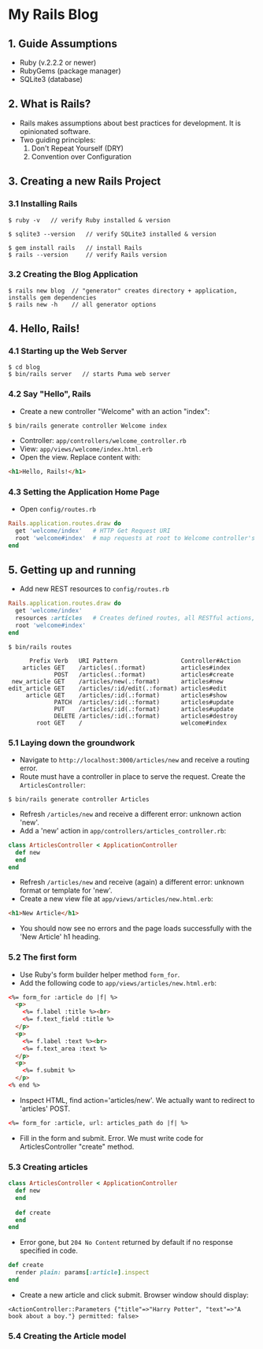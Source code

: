 # My Rails Blog

## 1. Guide Assumptions
* Ruby (v.2.2.2 or newer)
* RubyGems (package manager)
* SQLite3 (database)
## 2. What is Rails?
* Rails makes assumptions about best practices for development. It is opinionated software.
* Two guiding principles:
  1. Don't Repeat Yourself (DRY)
  2. Convention over Configuration
## 3. Creating a new Rails Project
### 3.1 Installing Rails
```
$ ruby -v   // verify Ruby installed & version
```
```
$ sqlite3 --version   // verify SQLite3 installed & version
```
```
$ gem install rails   // install Rails
$ rails --version     // verify Rails version
```
### 3.2 Creating the Blog Application
```
$ rails new blog  // "generator" creates directory + application, installs gem dependencies
$ rails new -h    // all generator options
```
## 4. Hello, Rails!
### 4.1 Starting up the Web Server
```
$ cd blog
$ bin/rails server   // starts Puma web server
```
### 4.2 Say "Hello", Rails
* Create a new controller "Welcome" with an action "index":
```
$ bin/rails generate controller Welcome index
```
* Controller: `app/controllers/welcome_controller.rb`
* View: `app/views/welcome/index.html.erb`
* Open the view. Replace content with:
``` html
<h1>Hello, Rails!</h1>
```
### 4.3 Setting the Application Home Page
* Open `config/routes.rb`
``` ruby
Rails.application.routes.draw do
  get 'welcome/index'   # HTTP Get Request URI
  root 'welcome#index'  # map requests at root to Welcome controller's index action
end
```
## 5. Getting up and running
* Add new REST resources to `config/routes.rb`
``` ruby
Rails.application.routes.draw do
  get 'welcome/index'
  resources :articles   # Creates defined routes, all RESTful actions, for "articles"
  root 'welcome#index'
end
```
```
$ bin/rails routes

      Prefix Verb   URI Pattern                  Controller#Action
    articles GET    /articles(.:format)          articles#index
             POST   /articles(.:format)          articles#create
 new_article GET    /articles/new(.:format)      articles#new
edit_article GET    /articles/:id/edit(.:format) articles#edit
     article GET    /articles/:id(.:format)      articles#show
             PATCH  /articles/:id(.:format)      articles#update
             PUT    /articles/:id(.:format)      articles#update
             DELETE /articles/:id(.:format)      articles#destroy
        root GET    /                            welcome#index
```
### 5.1 Laying down the groundwork
* Navigate to `http://localhost:3000/articles/new` and receive a routing error.
* Route must have a controller in place to serve the request. Create the `ArticlesController`:
```
$ bin/rails generate controller Articles
```
* Refresh `/articles/new` and receive a different error: unknown action 'new'.
* Add a 'new' action in `app/controllers/articles_controller.rb`:
``` ruby
class ArticlesController < ApplicationController
  def new
  end
end
```
* Refresh `/articles/new` and receive (again) a different error: unknown format or template for 'new'.
* Create a new view file at `app/views/articles/new.html.erb`:
``` html
<h1>New Article</h1>
```
* You should now see no errors and the page loads successfully with the 'New Article' h1 heading.
### 5.2 The first form
* Use Ruby's form builder helper method `form_for`.
* Add the following code to `app/views/articles/new.html.erb`:
``` html
<%= form_for :article do |f| %>
  <p>
    <%= f.label :title %><br>
    <%= f.text_field :title %>
  </p>
  <p>
    <%= f.label :text %><br>
    <%= f.text_area :text %>
  </p>
  <p>
    <%= f.submit %>
  </p>
<% end %>
```
* Inspect HTML, find action='articles/new'. We actually want to redirect to 'articles' POST.
``` html
<%= form_for :article, url: articles_path do |f| %>
```
* Fill in the form and submit. Error. We must write code for ArticlesController "create" method.
### 5.3 Creating articles
``` ruby
class ArticlesController < ApplicationController
  def new
  end
 
  def create
  end
end
```
* Error gone, but `204 No Content` returned by default if no response specified in code.
``` ruby
def create
  render plain: params[:article].inspect
end
```
* Create a new article and click submit. Browser window should display:
```
<ActionController::Parameters {"title"=>"Harry Potter", "text"=>"A book about a boy."} permitted: false>
```
### 5.4 Creating the Article model
